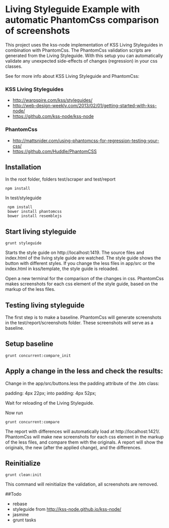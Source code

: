 # Living Styleguide Example with automatic PhantomCss comparison of screenshots


This project uses the kss-node implementation of KSS Living Styleguides in combination with PhantomCss.
The PhantomCss validation scripts are generated from the Living Styleguide. With this setup you can automatically
validate any unexpected side-effects of changes (regression) in your css classes.

See for more info about KSS Living Styleguide and PhantomCss:

### KSS Living Styleguides
* http://warpspire.com/kss/styleguides/
* http://web-design-weekly.com/2013/02/01/getting-started-with-kss-node/
* https://github.com/kss-node/kss-node

### PhantomCss
* http://mattsnider.com/using-phantomcss-for-regression-testing-your-css/
* https://github.com/Huddle/PhantomCSS


## Installation

In the root folder, folders test/scraper and test/report

```shell
npm install
```

In test/styleguide

```shell
 npm install
 bower install phantomcss
 bower install resemblejs
```
## Start living styleguide

```shell
grunt styleguide
```

Starts the style guide on http://localhost:1419. The source files and index.html of the living style guide are watched.
The style guide shows the button with different styles. If you change the less files in app/src or the index.html in
kss/template, the style guide is reloaded.

Open a new terminal for the comparison of the changes in css. PhantomCss makes screenshots for each css element of
the style guide, based on the markup of the less files.


## Testing living styleguide

The first step is to make a baseline. PhantomCss will generate screenshots in the test/report/screenshots folder. These
screenshots will serve as a baseline.

## Setup baseline

```shell
grunt concurrent:compare_init
```

## Apply a change in the less and check the results:

Change in the app/src/buttons.less the padding attribute of the .btn class:

  padding: 4px 22px; into padding: 4px 52px;

Wait for reloading of the Living Styleguide.

Now run

```shell
grunt concurrent:compare
```

The report with differences will automatically load at http://localhost:1421/. PhantomCss will make new screenshots
for each css element in the markup of the less files, and compare them with the originals. A report will show the
originals, the new (after the applied change), and the differences.

## Reinitialize

```shell
grunt clean:init
```
This command will reinitialize the validation, all screenshots are removed.

##Todo

* rebase
* styleguide from http://kss-node.github.io/kss-node/
* jasmine
* grunt tasks






